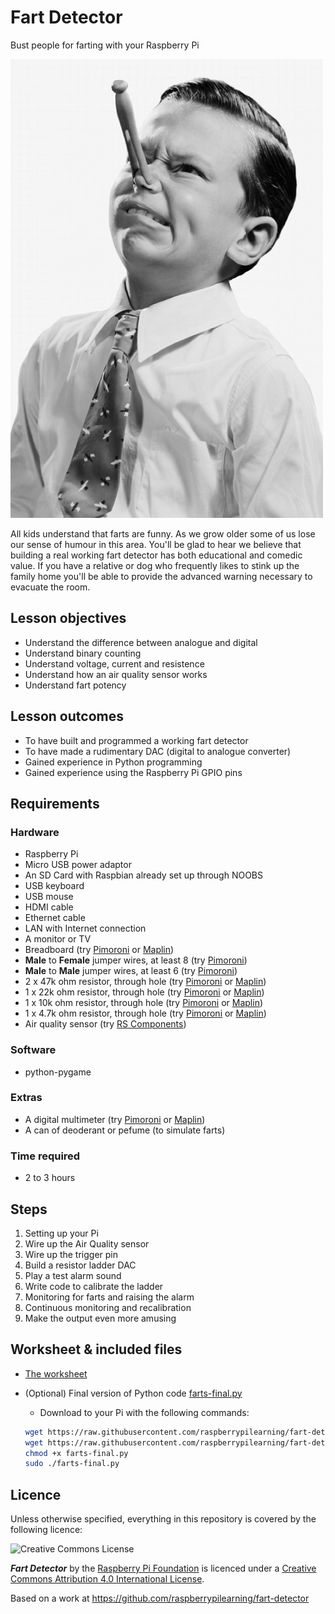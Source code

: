 # Fart Detector

Bust people for farting with your Raspberry Pi

![](images/cover.png)

All kids understand that farts are funny. As we grow older some of us lose our sense of humour in this area. You'll be glad to hear we believe that building a real working fart detector has both educational and comedic value. If you have a relative or dog who frequently likes to stink up the family home you'll be able to provide the advanced warning necessary to evacuate the room.

## Lesson objectives

- Understand the difference between analogue and digital
- Understand binary counting
- Understand voltage, current and resistence
- Understand how an air quality sensor works
- Understand fart potency

## Lesson outcomes

- To have built and programmed a working fart detector
- To have made a rudimentary DAC (digital to analogue converter) 
- Gained experience in Python programming
- Gained experience using the Raspberry Pi GPIO pins

## Requirements

### Hardware

- Raspberry Pi
- Micro USB power adaptor
- An SD Card with Raspbian already set up through NOOBS
- USB keyboard
- USB mouse
- HDMI cable
- Ethernet cable
- LAN with Internet connection
- A monitor or TV
- Breadboard (try [Pimoroni](http://shop.pimoroni.com/products/solderless-breadboard-400-point) or [Maplin](http://www.maplin.co.uk/p/ad-102-breadboard-ag10l))
- **Male** to **Female** jumper wires, at least 8 (try [Pimoroni](http://shop.pimoroni.com/products/jumper-jerky))
- **Male** to **Male** jumper wires, at least 6 (try [Pimoroni](http://shop.pimoroni.com/products/jumper-jerky))
-	2 x 47k ohm resistor, through hole (try [Pimoroni](http://shop.pimoroni.com/products/resistors) or [Maplin](http://www.maplin.co.uk/c/components/resistors))
-	1 x 22k ohm resistor, through hole (try [Pimoroni](http://shop.pimoroni.com/products/resistors) or [Maplin](http://www.maplin.co.uk/c/components/resistors))
- 1 x 10k ohm resistor, through hole (try [Pimoroni](http://shop.pimoroni.com/products/resistors) or [Maplin](http://www.maplin.co.uk/c/components/resistors))
- 1 x 4.7k ohm resistor, through hole (try [Pimoroni](http://shop.pimoroni.com/products/resistors) or [Maplin](http://www.maplin.co.uk/c/components/resistors))
-	Air quality sensor (try [RS Components](http://uk.rs-online.com/web/p/gas-detection/5389960))

### Software

- python-pygame

### Extras

- A digital multimeter (try [Pimoroni](http://shop.pimoroni.com/products/digital-multimeter) or [Maplin](http://www.maplin.co.uk/p/uni-trend-ut30b-digital-compact-multimeter-n15by))
- A can of deoderant or pefume (to simulate farts)

### Time required

- 2 to 3 hours

## Steps

1. Setting up your Pi
1. Wire up the Air Quality sensor
1. Wire up the trigger pin
1. Build a resistor ladder DAC
1. Play a test alarm sound
1. Write code to calibrate the ladder
1. Monitoring for farts and raising the alarm
1. Continuous monitoring and recalibration
1. Make the output even more amusing

## Worksheet & included files

- [The worksheet](WORKSHEET.md)
- (Optional) Final version of Python code [farts-final.py](farts-final.py)
    - Download to your Pi with the following commands:

    ```bash
    wget https://raw.githubusercontent.com/raspberrypilearning/fart-detector/master/sounds/evacuate.mp3 --no-check-certificate
    wget https://raw.githubusercontent.com/raspberrypilearning/fart-detector/master/farts-final.py --no-check-certificate
    chmod +x farts-final.py
    sudo ./farts-final.py
    ```
## Licence

Unless otherwise specified, everything in this repository is covered by the following licence:

![Creative Commons License](http://i.creativecommons.org/l/by-sa/4.0/88x31.png)

***Fart Detector*** by the [Raspberry Pi Foundation](http://raspberrypi.org) is licenced under a [Creative Commons Attribution 4.0 International License](http://creativecommons.org/licenses/by-sa/4.0/).

Based on a work at https://github.com/raspberrypilearning/fart-detector
